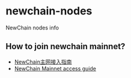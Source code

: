 # newchain-nodes

NewChain nodes info

## How to join newchain mainnet?

* [NewChain主网接入指南](NewChain主网接入指南.md)
* [NewChain Mainnet access guide](NewChain%20Mainnet%20access%20guide.md)
